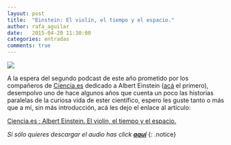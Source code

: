 ```yaml
---
layout: post
title:  "Einstein: El violín, el tiempo y el espacio."
author: rafa_aguilar
date:   2015-04-20 11:30:00
categories: entradas
comments: true
---
```


![][violin]

A la espera del segundo podcast de este año prometido por los compañeros de [Ciencia.es][ciencia] dedicado a Albert Einstein ([acá][einstein_I] el primero), desempolvo uno de hace algunos años que cuenta un poco las historias paralelas de la curiosa vida de ester científico, espero les guste tanto o más que a mí, sin más introducción, acá les dejo el enlace al artículo:

[Ciencia.es : Albert Einstein. El violín, el tiempo y el espacio.][einstein_II]

_Si sólo quieres descargar el audio has click **[aquí][audio]**_
{: .notice}

[einstein_I]:http://rafaaguilar.github.io/entradas/einstein-y-la-teoria-de-la-relatividad/
[einstein_II]:http://cienciaes.com/biografias/2011/01/28/albert-einstein-el-violin-el-tiempo-y-el-espacio/
[ciencia]: http://cienciaes.com
[audio]:http://traffic.libsyn.com/cienciaes/bi039_einstein.mp3
[violin]:http://cienciaes.com/images/499.jpg